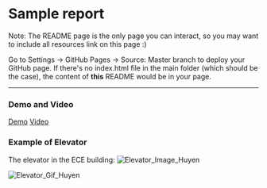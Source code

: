 # Sample report

Note: The README page is the only page you can interact, so you may want to include all resources link on this page :)

Go to Settings -> GitHub Pages -> Source: Master branch to deploy your GitHub page. 
If there's no index.html file in the main folder (which should be the case), the content of **this** README would be in your page.

---

### Demo and Video
[Demo](https://nnhuyen.github.io/HCI-HW1-Elevator/demo.html)
[Video](https://www.youtube.com/watch?v=uilkmUoXoLU)

### Example of Elevator

The elevator in the ECE building: 
![Elevator_Image_Huyen](https://i.imgur.com/D8NAp0d.jpg)

![Elevator_Gif_Huyen](https://media.giphy.com/media/fAbByUYxLUGE6ygSvZ/giphy.gif)

